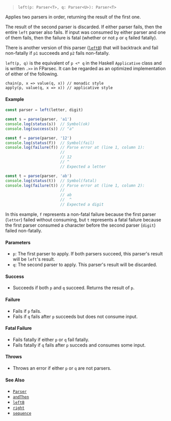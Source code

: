 <!--
 Copyright (c) 2020 Thomas J. Otterson
 
 This software is released under the MIT License.
 https://opensource.org/licenses/MIT
-->

> `left(p: Parser<T>, q: Parser<U>): Parser<T>`

Applies two parsers in order, returning the result of the first one.

The result of the second parser is discarded. If either parser fails, then the entire `left` parser also fails. If input was consumed by either parser and one of them fails, then the failure is fatal (whether or not `p` or `q` failed fatally).

There is another version of this parser ([`leftB`](leftb.md)) that will backtrack and fail non-fatally if `p1` succeeds and `p2` fails non-fatally.

`left(p, q)` is the equivalent of `p <* q` in the Haskell `Applicative` class and is written `.>>` in FParsec. It can be regarded as an optimized implementation of either of the following.

```
chain(p, x => value(q, x)) // monadic style
apply(p, value(q, x => x)) // applicative style
```

#### Example

```javascript
const parser = left(letter, digit)

const s = parse(parser, 'a1')
console.log(status(s))  // Symbol(ok)
console.log(success(s)) // "a"

const f = parse(parser, '12')
console.log(status(f))  // Symbol(fail)
console.log(failure(f)) // Parse error at (line 1, column 1):
                        //
                        // 12
                        // ^
                        // Expected a letter

const t = parse(parser, 'ab')
console.log(status(t))  // Symbol(fatal)
console.log(failure(t)) // Parse error at (line 1, column 2):
                        //
                        // ab
                        //  ^
                        // Expected a digit
```

In this example, `f` represents a non-fatal failure because the first parser (`letter`) failed without consuming, but `t` represents a fatal failure because the first parser consumed a character before the second parser (`digit`) failed non-fatally.

#### Parameters

* `p`: The first parser to apply. If both parsers succeed, this parser's result will be `left`'s result.
* `q`: The second parser to apply. This parser's result will be discarded.

#### Success

* Succeeds if both `p` and `q` succeed. Returns the result of `p`.

#### Failure

* Fails if `p` fails.
* Fails if `q` fails after `p` succeeds but does not consume input.

#### Fatal Failure

* Fails fatally if either `p` or `q` fail fatally.
* Fails fatally if `q` fails after `p` succeds and consumes some input.

#### Throws

* Throws an error if either `p` or `q` are not parsers.

#### See Also

* [`Parser`](../types/parser.md)
* [`andThen`](andthen.md)
* [`leftB`](leftb.md)
* [`right`](right.md)
* [`sequence`](sequence.md)